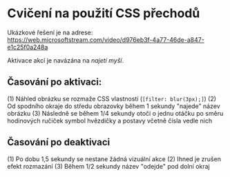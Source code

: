 # Cvičení na použití CSS přechodů

Ukázkové řešení je na adrese:
https://web.microsoftstream.com/video/d976eb3f-4a77-46de-a847-e1c25f0a248a

Aktivace akcí je navázána na *najetí myší*.

## Časování po aktivaci:
(1) Náhled obrázku se rozmaže CSS vlastností (`[filter: blur(3px);]`)
(2) Od spodního okraje do středu obrazovky během 1 sekundy "najede" název obrázku
(3) Následně se během 1/4 sekundy otočí o jednu otáčku po směru hodinových ručiček symbol hvězdičky a postavy včetně čísla vedle nich

## Časování po deaktivaci
(1) Po dobu 1,5 sekundy se nestane žádná vizuální akce
(2) Ihned je zrušen efekt rozmazání
(3) Během 1/2 sekundy název "odejde" pod dolní okraj
